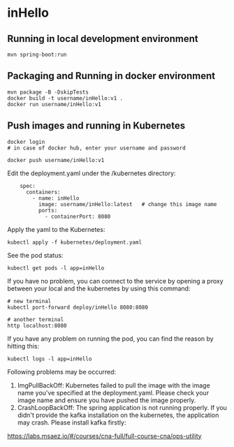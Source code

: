 # inHello

## Running in local development environment

```
mvn spring-boot:run
```

## Packaging and Running in docker environment

```
mvn package -B -DskipTests
docker build -t username/inHello:v1 .
docker run username/inHello:v1
```

## Push images and running in Kubernetes

```
docker login 
# in case of docker hub, enter your username and password

docker push username/inHello:v1
```

Edit the deployment.yaml under the /kubernetes directory:
```
    spec:
      containers:
        - name: inHello
          image: username/inHello:latest   # change this image name
          ports:
            - containerPort: 8080

```

Apply the yaml to the Kubernetes:
```
kubectl apply -f kubernetes/deployment.yaml
```

See the pod status:
```
kubectl get pods -l app=inHello
```

If you have no problem, you can connect to the service by opening a proxy between your local and the kubernetes by using this command:
```
# new terminal
kubectl port-forward deploy/inHello 8080:8080

# another terminal
http localhost:8080
```

If you have any problem on running the pod, you can find the reason by hitting this:
```
kubectl logs -l app=inHello
```

Following problems may be occurred:

1. ImgPullBackOff:  Kubernetes failed to pull the image with the image name you've specified at the deployment.yaml. Please check your image name and ensure you have pushed the image properly.
1. CrashLoopBackOff: The spring application is not running properly. If you didn't provide the kafka installation on the kubernetes, the application may crash. Please install kafka firstly:

https://labs.msaez.io/#/courses/cna-full/full-course-cna/ops-utility


